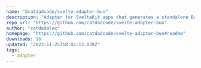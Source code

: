 ```yaml
---
name: "@catdadcode/svelte-adapter-bun"
description: "Adapter for SvelteKit apps that generates a standalone Bun.js server."
repo_url: "https://github.com/catdadcode/svelte-adapter-bun"
author: "catdadalex"
homepage: "https://github.com/catdadcode/svelte-adapter-bun#readme"
downloads: 16
updated: "2023-11-25T18:02:13.039Z"
tags: 
  - adapter
---
```

